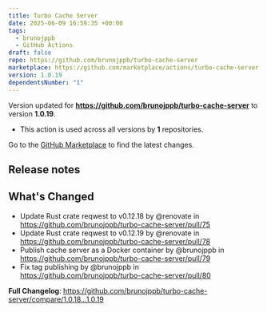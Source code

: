 ```yaml
---
title: Turbo Cache Server
date: 2025-06-09 16:59:35 +00:00
tags:
  - brunojppb
  - GitHub Actions
draft: false
repo: https://github.com/brunojppb/turbo-cache-server
marketplace: https://github.com/marketplace/actions/turbo-cache-server
version: 1.0.19
dependentsNumber: "1"
---
```



Version updated for **https://github.com/brunojppb/turbo-cache-server** to version **1.0.19**.
- This action is used across all versions by **1** repositories.

Go to the [GitHub Marketplace](https://github.com/marketplace/actions/turbo-cache-server) to find the latest changes.

## Release notes

## What's Changed

* Update Rust crate reqwest to v0.12.18 by @renovate in https://github.com/brunojppb/turbo-cache-server/pull/75
* Update Rust crate reqwest to v0.12.19 by @renovate in https://github.com/brunojppb/turbo-cache-server/pull/78
* Publish cache server as a Docker container by @brunojppb in https://github.com/brunojppb/turbo-cache-server/pull/79
* Fix tag publishing by @brunojppb in https://github.com/brunojppb/turbo-cache-server/pull/80

**Full Changelog**: https://github.com/brunojppb/turbo-cache-server/compare/1.0.18...1.0.19
